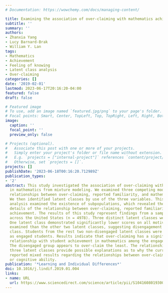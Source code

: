 ```yaml
---
# Documentation: https://wowchemy.com/docs/managing-content/

title: Examining the association of over-claiming with mathematics achievement
subtitle: ''
summary: ''
authors:
- Zhanxia Yang
- Lucy Barnard-Brak
- William Y. Lan
tags:
- Mathematics
- Achievement
- Feeling of knowing
- Latent class analysis
- Over-claiming
categories: []
date: '2019-02-01'
lastmod: 2023-06-17T20:16:20-04:00
featured: false
draft: false

# Featured image
# To use, add an image named `featured.jpg/png` to your page's folder.
# Focal points: Smart, Center, TopLeft, Top, TopRight, Left, Right, BottomLeft, Bottom, BottomRight.
image:
  caption: ''
  focal_point: ''
  preview_only: false

# Projects (optional).
#   Associate this post with one or more of your projects.
#   Simply enter your project's folder or file name without extension.
#   E.g. `projects = ["internal-project"]` references `content/project/deep-learning/index.md`.
#   Otherwise, set `projects = []`.
projects: []
publishDate: '2023-06-18T00:16:20.712989Z'
publication_types:
- '2'
abstract: This study investigated the association of over-claiming with student achievement
  in mathematics from mixture modeling. We examined three competing models to find
  relationships between over-claiming, reported familiarity, and mathematics achievement.
  We then identified latent classes by use of the three variables. This latent class
  analysis examined the existence of subpopulations, which revealed the disguised
  details of the relationship between over-claiming, reported familiarity, and mathematics
  achievement. The results of this study represent findings from a sample of 15-year-olds
  across the United States (n = 4978). Three distinct latent classes were identified.
  One latent class demonstrated significantly lower scores on all motivational indicators
  examined than the other two latent classes, suggesting disengagement in this latent
  class. Students from the rest two non-disengaged latent classes were considered
  as engaged students. Results indicate that over-claiming has a significant negative
  relationship with student achievement in mathematics among the engaged students.
  The disengaged group appears to over-claim the least. The relationships among these
  three latent classes provide possible explanations as to why the current literature
  reported mixed results regarding the relationships between over-claiming and achievement
  or cognitive ability.
publication: '*Learning and Individual Differences*'
doi: 10.1016/j.lindif.2019.01.004
links:
- name: URL
  url: https://www.sciencedirect.com/science/article/pii/S104160801930010X
---
```

